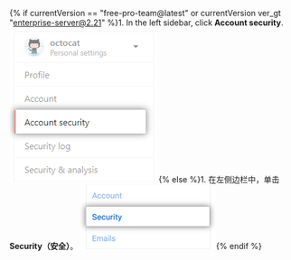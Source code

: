 {% if currentVersion == "free-pro-team@latest" or currentVersion ver_gt "enterprise-server@2.21" %}1. In the left sidebar, click **Account security**.
![User account security settings](/assets/images/help/settings/settings-sidebar-account-security.png)
{% else %}1. 在左侧边栏中，单击 **Security（安全）**。
![User account security settings](/assets/images/help/settings/settings-sidebar-security.png){% endif %}
